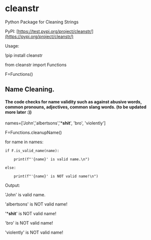 # cleanstr
Python Package for Cleaning Strings

PyPI: [https://test.pypi.org/project/cleanstr/](https://pypi.org/project/cleanstr/)

Usage:

!pip install cleanstr

from cleanstr import Functions

F=Functions()

## Name Cleaning. 

#### The code checks for name validity such as against abusive words, common pronouns, adjectives, common slang words. (to be updated more later :))

names=['John','albertsons','***shit**', 'bro', 'violently']

F=Functions.cleanupName()

for name in names:

    if F.is_valid_name(name):

        print(f"'{name}' is valid name.\n")
        
    else:
    
        print(f"'{name}' is NOT valid name!\n")


Output:

'John' is valid name.

'albertsons' is NOT valid name!

'***shit**' is NOT valid name!

'bro' is NOT valid name!

'violently' is NOT valid name!

